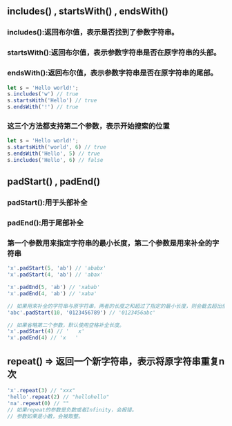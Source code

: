 ## includes() , startsWith() , endsWith()
   ### includes():返回布尔值，表示是否找到了参数字符串。
   ### startsWith():返回布尔值，表示参数字符串是否在原字符串的头部。
   ### endsWith():返回布尔值，表示参数字符串是否在原字符串的尾部。
```js
let s = 'Hello world!';
s.includes('w') // true
s.startsWith('Hello') // true
s.endsWith('!') // true
```
   ### 这三个方法都支持第二个参数，表示开始搜索的位置
```js
let s = 'Hello world!';
s.startsWith('world', 6) // true
s.endsWith('Hello', 5) // true
s.includes('Hello', 6) // false
```

## padStart() , padEnd() 
   ### padStart():用于头部补全
   ### padEnd():用于尾部补全 
   ### 第一个参数用来指定字符串的最小长度，第二个参数是用来补全的字符串
```js
'x'.padStart(5, 'ab') // 'ababx'
'x'.padStart(4, 'ab') // 'abax'

'x'.padEnd(5, 'ab') // 'xabab'
'x'.padEnd(4, 'ab') // 'xaba'

// 如果用来补全的字符串与原字符串，两者的长度之和超过了指定的最小长度，则会截去超出位数的补全字符串。
'abc'.padStart(10, '0123456789') // '0123456abc'

// 如果省略第二个参数，默认使用空格补全长度。
'x'.padStart(4) // '   x'
'x'.padEnd(4) // 'x   '
```


## repeat() => 返回一个新字符串，表示将原字符串重复n次
```js
'x'.repeat(3) // "xxx"
'hello'.repeat(2) // "hellohello"
'na'.repeat(0) // ""
// 如果repeat的参数是负数或者Infinity，会报错。
// 参数如果是小数，会被取整。
```
